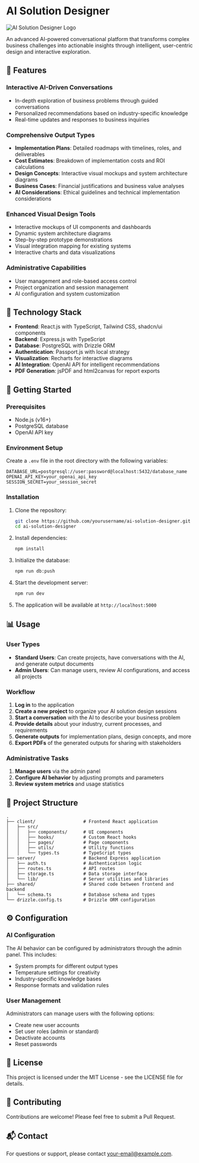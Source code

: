 # AI Solution Designer

![AI Solution Designer Logo](https://via.placeholder.com/150x150?text=AI+Solution+Designer)

An advanced AI-powered conversational platform that transforms complex business challenges into actionable insights through intelligent, user-centric design and interactive exploration.

## 🌟 Features

### Interactive AI-Driven Conversations
- In-depth exploration of business problems through guided conversations
- Personalized recommendations based on industry-specific knowledge
- Real-time updates and responses to business inquiries

### Comprehensive Output Types
- **Implementation Plans**: Detailed roadmaps with timelines, roles, and deliverables
- **Cost Estimates**: Breakdown of implementation costs and ROI calculations
- **Design Concepts**: Interactive visual mockups and system architecture diagrams
- **Business Cases**: Financial justifications and business value analyses
- **AI Considerations**: Ethical guidelines and technical implementation considerations

### Enhanced Visual Design Tools
- Interactive mockups of UI components and dashboards
- Dynamic system architecture diagrams
- Step-by-step prototype demonstrations
- Visual integration mapping for existing systems
- Interactive charts and data visualizations

### Administrative Capabilities
- User management and role-based access control
- Project organization and session management
- AI configuration and system customization

## 🔧 Technology Stack

- **Frontend**: React.js with TypeScript, Tailwind CSS, shadcn/ui components
- **Backend**: Express.js with TypeScript
- **Database**: PostgreSQL with Drizzle ORM
- **Authentication**: Passport.js with local strategy
- **Visualization**: Recharts for interactive diagrams
- **AI Integration**: OpenAI API for intelligent recommendations
- **PDF Generation**: jsPDF and html2canvas for report exports

## 🚀 Getting Started

### Prerequisites

- Node.js (v16+)
- PostgreSQL database
- OpenAI API key

### Environment Setup

Create a `.env` file in the root directory with the following variables:

```
DATABASE_URL=postgresql://user:password@localhost:5432/database_name
OPENAI_API_KEY=your_openai_api_key
SESSION_SECRET=your_session_secret
```

### Installation

1. Clone the repository:
   ```bash
   git clone https://github.com/yourusername/ai-solution-designer.git
   cd ai-solution-designer
   ```

2. Install dependencies:
   ```bash
   npm install
   ```

3. Initialize the database:
   ```bash
   npm run db:push
   ```

4. Start the development server:
   ```bash
   npm run dev
   ```

5. The application will be available at `http://localhost:5000`

## 📊 Usage

### User Types

- **Standard Users**: Can create projects, have conversations with the AI, and generate output documents
- **Admin Users**: Can manage users, review AI configurations, and access all projects

### Workflow

1. **Log in** to the application
2. **Create a new project** to organize your AI solution design sessions
3. **Start a conversation** with the AI to describe your business problem
4. **Provide details** about your industry, current processes, and requirements
5. **Generate outputs** for implementation plans, design concepts, and more
6. **Export PDFs** of the generated outputs for sharing with stakeholders

### Administrative Tasks

1. **Manage users** via the admin panel
2. **Configure AI behavior** by adjusting prompts and parameters
3. **Review system metrics** and usage statistics

## 🧩 Project Structure

```
.
├── client/                  # Frontend React application
│   ├── src/
│   │   ├── components/      # UI components
│   │   ├── hooks/           # Custom React hooks
│   │   ├── pages/           # Page components
│   │   ├── utils/           # Utility functions
│   │   └── types.ts         # TypeScript types
├── server/                  # Backend Express application
│   ├── auth.ts              # Authentication logic
│   ├── routes.ts            # API routes
│   ├── storage.ts           # Data storage interface
│   └── lib/                 # Server utilities and libraries
├── shared/                  # Shared code between frontend and backend
│   └── schema.ts            # Database schema and types
└── drizzle.config.ts        # Drizzle ORM configuration
```

## ⚙️ Configuration

### AI Configuration

The AI behavior can be configured by administrators through the admin panel. This includes:

- System prompts for different output types
- Temperature settings for creativity
- Industry-specific knowledge bases
- Response formats and validation rules

### User Management

Administrators can manage users with the following options:

- Create new user accounts
- Set user roles (admin or standard)
- Deactivate accounts
- Reset passwords

## 📄 License

This project is licensed under the MIT License - see the LICENSE file for details.

## 🤝 Contributing

Contributions are welcome! Please feel free to submit a Pull Request.

## 📬 Contact

For questions or support, please contact [your-email@example.com](mailto:your-email@example.com).